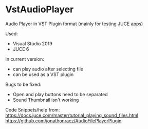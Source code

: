 # VstAudioPlayer
Audio Player in VST Plugin format (mainly for testing JUCE apps)

Used:
- Visual Studio 2019
- JUCE 6

In current version:
- can play audio after selecting file 
- can be used as a VST plugin

Bugs to be fixed:
- Open and play buttons need to be separated
- Sound Thumbnail isn't working

Code Snippets/help from:
https://docs.juce.com/master/tutorial_playing_sound_files.html
https://github.com/jonathonracz/AudioFilePlayerPlugin
